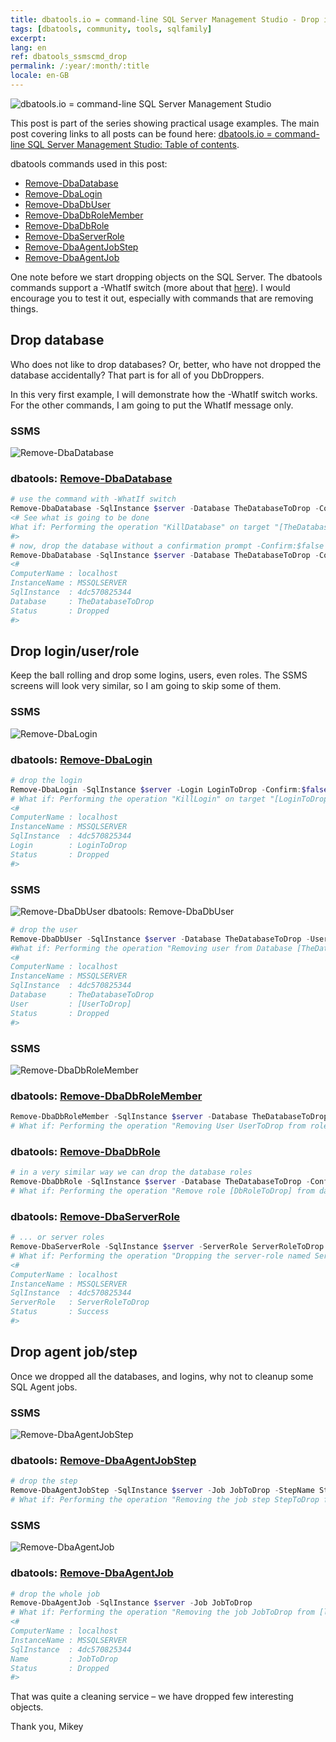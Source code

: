 ```yaml
---
title: dbatools.io = command-line SQL Server Management Studio - Drop it
tags: [dbatools, community, tools, sqlfamily]
excerpt: 
lang: en
ref: dbatools_ssmscmd_drop
permalink: /:year/:month/:title
locale: en-GB
---
```

![dbatools.io = command-line SQL Server Management Studio](dbatools_ssmscmd.png)

This post is part of the series showing practical usage examples. The main post covering links to all posts can be found here: [dbatools.io = command-line SQL Server Management Studio: Table of contents](https://www.bronowski.it/blog/2020/06/dbatools-io-command-line-sql-server-management-studio-table-of-contents/).

dbatools commands used in this post:

* [Remove-DbaDatabase](https://www.bronowski.it/blog/2020/07/dbatools-io-command-line-sql-server-management-studio-drop-it/#Remove-DbaDatabase)
* [Remove-DbaLogin](https://www.bronowski.it/blog/2020/07/dbatools-io-command-line-sql-server-management-studio-drop-it/#Remove-DbaLogin)
* [Remove-DbaDbUser](https://www.bronowski.it/blog/2020/07/dbatools-io-command-line-sql-server-management-studio-drop-it/#Remove-DbaLogin)
* [Remove-DbaDbRoleMember](https://www.bronowski.it/blog/2020/07/dbatools-io-command-line-sql-server-management-studio-drop-it/#Remove-DbaLogin)
* [Remove-DbaDbRole](https://www.bronowski.it/blog/2020/07/dbatools-io-command-line-sql-server-management-studio-drop-it/#Remove-DbaLogin)
* [Remove-DbaServerRole](https://www.bronowski.it/blog/2020/07/dbatools-io-command-line-sql-server-management-studio-drop-it/#Remove-DbaLogin)
* [Remove-DbaAgentJobStep](https://www.bronowski.it/blog/2020/07/dbatools-io-command-line-sql-server-management-studio-drop-it/#Remove-DbaAgentJob)
* [Remove-DbaAgentJob](https://www.bronowski.it/blog/2020/07/dbatools-io-command-line-sql-server-management-studio-drop-it/#Remove-DbaAgentJob)

One note before we start dropping objects on the SQL Server. The dbatools commands support a -WhatIf switch (more about that [here](https://docs.microsoft.com/en-us/exchange/whatif-confirm-and-validateonly-switches-exchange-2013-help)). I would encourage you to test it out, especially with commands that are removing things.

## Drop database
Who does not like to drop databases? Or, better, who have not dropped the database accidentally? That part is for all of you DbDroppers.

In this very first example, I will demonstrate how the -WhatIf switch works. For the other commands, I am going to put the WhatIf message only.

### SSMS
![Remove-DbaDatabase](dbatools_ssmscmd_0401_db.png)

### dbatools: [Remove-DbaDatabase](https://docs.dbatools.io/#Remove-DbaDatabase)
```powershell
# use the command with -WhatIf switch
Remove-DbaDatabase -SqlInstance $server -Database TheDatabaseToDrop -Confirm:$false -WhatIf
<# See what is going to be done
What if: Performing the operation "KillDatabase" on target "[TheDatabaseToDrop] on [localhost,1433]".
#>
# now, drop the database without a confirmation prompt -Confirm:$false
Remove-DbaDatabase -SqlInstance $server -Database TheDatabaseToDrop -Confirm:$false
<#
ComputerName : localhost
InstanceName : MSSQLSERVER
SqlInstance  : 4dc570825344
Database     : TheDatabaseToDrop
Status       : Dropped
#>
```
## Drop login/user/role
Keep the ball rolling and drop some logins, users, even roles. The SSMS screens will look very similar, so I am going to skip some of them.

### SSMS
![Remove-DbaLogin](dbatools_ssmscmd_0402_login.png)
### dbatools: [Remove-DbaLogin](https://docs.dbatools.io/#Remove-DbaLogin)
```powershell
# drop the login
Remove-DbaLogin -SqlInstance $server -Login LoginToDrop -Confirm:$false 
# What if: Performing the operation "KillLogin" on target "[LoginToDrop] on [localhost,1433]".
<#
ComputerName : localhost
InstanceName : MSSQLSERVER
SqlInstance  : 4dc570825344
Login        : LoginToDrop
Status       : Dropped
#>
```

### SSMS
![Remove-DbaDbUser](dbatools_ssmscmd_0403_dbuser.png)
dbatools: Remove-DbaDbUser
```powershell
# drop the user
Remove-DbaDbUser -SqlInstance $server -Database TheDatabaseToDrop -User UserToDrop
#What if: Performing the operation "Removing user from Database [TheDatabaseToDrop]" on target "[UserToDrop]".
<#
ComputerName : localhost
InstanceName : MSSQLSERVER
SqlInstance  : 4dc570825344
Database     : TheDatabaseToDrop
User         : [UserToDrop]
Status       : Dropped
#>
```
### SSMS
![Remove-DbaDbRoleMember](dbatools_ssmscmd_0404_dbrolemember.png)
### dbatools: [Remove-DbaDbRoleMember](https://docs.dbatools.io/#Remove-DbaDbRoleMember)
```powershell
Remove-DbaDbRoleMember -SqlInstance $server -Database TheDatabaseToDrop -User UserToDrop -Role db_owner
# What if: Performing the operation "Removing User UserToDrop from role: [db_owner] in database [TheDatabaseToDrop]" on target "[localhost,1433]".
```
### dbatools: [Remove-DbaDbRole](https://docs.dbatools.io/#Remove-DbaDbRole)
```powershell
# in a very similar way we can drop the database roles
Remove-DbaDbRole -SqlInstance $server -Database TheDatabaseToDrop -Confirm:$false
# What if: Performing the operation "Remove role [DbRoleToDrop] from database [TheDatabaseToDrop]" on target "[localhost,1433]".
```
### dbatools: [Remove-DbaServerRole](https://docs.dbatools.io/#Remove-DbaServerRole)
```powershell
# ... or server roles
Remove-DbaServerRole -SqlInstance $server -ServerRole ServerRoleToDrop -Confirm:$false
# What if: Performing the operation "Dropping the server-role named ServerRoleToDrop on " on target "".
<#
ComputerName : localhost
InstanceName : MSSQLSERVER
SqlInstance  : 4dc570825344
ServerRole   : ServerRoleToDrop
Status       : Success
#>
```
## Drop agent job/step
Once we dropped all the databases, and logins, why not to cleanup some SQL Agent jobs.

### SSMS
![Remove-DbaAgentJobStep](dbatools_ssmscmd_0405_jobstep.png)
### dbatools: [Remove-DbaAgentJobStep](https://docs.dbatools.io/#Remove-DbaAgentJobStep)
```powershell
# drop the step
Remove-DbaAgentJobStep -SqlInstance $server -Job JobToDrop -StepName StepToDrop
# What if: Performing the operation "Removing the job step StepToDrop for job JobToDrop" on target "localhost,1433".
```
### SSMS
![Remove-DbaAgentJob](dbatools_ssmscmd_0406_job.png)
### dbatools: [Remove-DbaAgentJob]()
```powershell
# drop the whole job
Remove-DbaAgentJob -SqlInstance $server -Job JobToDrop
# What if: Performing the operation "Removing the job JobToDrop from [localhost,1433]" on target "localhost,1433".
<#
ComputerName : localhost
InstanceName : MSSQLSERVER
SqlInstance  : 4dc570825344
Name         : JobToDrop
Status       : Dropped
#>
```
That was quite a cleaning service – we have dropped few interesting objects.

Thank you,
Mikey